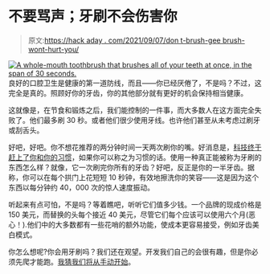 # 不要骂声；牙刷不会伤害你

> 原文:[https://hack aday . com/2021/09/07/don t-brush-gee brush-wont-hurt-you/](https://hackaday.com/2021/09/07/dont-bristle-teethbrush-wont-hurt-you/)

[![A whole-mouth toothbrush that brushes all of your teeth at once, in the span of 30 seconds.](../Images/2062701191204aa94670d0ba3d5938c9.png)](https://hackaday.com/wp-content/uploads/2021/09/teethbrushes-inner.jpg) 良好的口腔卫生是健康的第一道防线，而且——你已经厌倦了，不是吗？不过，这完全是真的。照顾好你的牙齿，你的其他部分就有更好的机会保持相当健康。

这就像是，在节食和锻炼之后，我们能控制的一件事，而大多数人在这方面完全失败了。他们最多刷 30 秒。或者他们很少使用牙线。也许他们甚至从未考虑过刷牙或刮舌头。

好吧，好吧。你不想花推荐的两分钟时间一天两次刷你的嘴。好消息是，[科技终于赶上了你和你的习惯](https://www.wsj.com/articles/the-fast-lazy-way-to-clean-your-teeth-whole-mouth-toothbrushes-11629991198)，如果你可以称之为习惯的话。使用一种真正能被称为牙刷的东西怎么样？就像，它一次刷完你所有的牙齿？好吧，反正是你的一半牙齿。据称，你可以在每个拱门上花短短 10 秒钟，有效地擦洗你的笑容——这是因为这个东西以每分钟约 40，000 次的惊人速度振动。

听起来有点可怕，不是吗？等着瞧吧，听听它们值多少钱。一个品牌的现成价格是 150 美元，而替换的头每个接近 40 美元，尽管它们每个应该可以使用六个月(恶心！).他们中的大多数都有一些花哨的额外功能，使成本更容易接受，例如牙齿美白模式。

你怎么想呢?你会用牙刷吗？我们还在观望。开发我们自己的会很有趣，但是你必须先爬才能跑。[我猜我们将从手动开始](https://hackaday.com/2021/02/16/making-a-toothbrush-from-scratch-right-down-to-the-bristles/)。